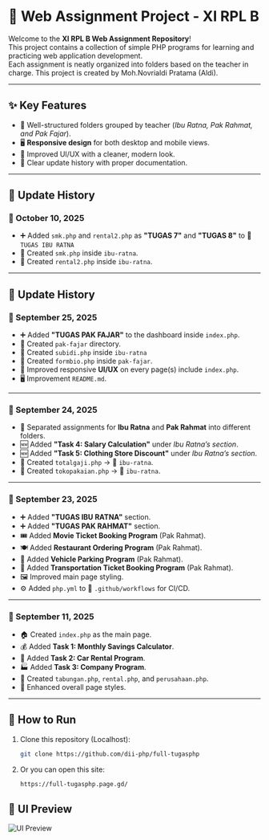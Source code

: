 # 📘 Web Assignment Project - XI RPL B

Welcome to the **XI RPL B Web Assignment Repository**!  
This project contains a collection of simple PHP programs for learning and practicing web application development.  
Each assignment is neatly organized into folders based on the teacher in charge. This project is created by Moh.Novrialdi Pratama (Aldi).

---

## ✨ Key Features
- 📂 Well-structured folders grouped by teacher (*Ibu Ratna, Pak Rahmat, and Pak Fajar*).
- 🖥️ **Responsive design** for both desktop and mobile views.
- 🎨 Improved UI/UX with a cleaner, modern look.
- 🔄 Clear update history with proper documentation.

---
## 📅 Update History

### 🔹 October 10, 2025
- ➕ Added `smk.php` and `rental2.php` as **"TUGAS 7"** and **"TUGAS 8"** to 📁 `TUGAS IBU RATNA` 
- 📝 Created `smk.php` inside `ibu-ratna`.
- 📝 Created `rental2.php` inside `ibu-ratna`.  
---

## 📅 Update History

### 🔹 September 25, 2025
- ➕ Added **"TUGAS PAK FAJAR"** to the dashboard inside `index.php`.  
- 📁 Created `pak-fajar` directory.
- 📝 Created `subidi.php` inside `ibu-ratna`
- 📝 Created `formbio.php` inside `pak-fajar`.  
- 🎨 Improved responsive **UI/UX** on every page(s) include `index.php`.
- 🖥️ Improvement `README.md`.

---

### 🔹 September 24, 2025
- 📂 Separated assignments for **Ibu Ratna** and **Pak Rahmat** into different folders.  
- 🆕 Added **"Task 4: Salary Calculation"** under *Ibu Ratna’s section*.  
- 🆕 Added **"Task 5: Clothing Store Discount"** under *Ibu Ratna’s section*.  
- 📝 Created `totalgaji.php` → 📁 `ibu-ratna`.  
- 📝 Created `tokopakaian.php` → 📁 `ibu-ratna`.  

---

### 🔹 September 23, 2025
- ➕ Added **"TUGAS IBU RATNA"** section.  
- ➕ Added **"TUGAS PAK RAHMAT"** section.  
- 🎟️ Added **Movie Ticket Booking Program** (Pak Rahmat).  
- 🍽️ Added **Restaurant Ordering Program** (Pak Rahmat).  
- 🚗 Added **Vehicle Parking Program** (Pak Rahmat).  
- 🚌 Added **Transportation Ticket Booking Program** (Pak Rahmat).  
- 🖼️ Improved main page styling.  
- ⚙️ Added `php.yml` to 📁 `.github/workflows` for CI/CD.  

---

### 🔹 September 11, 2025
- 🏠 Created `index.php` as the main page.  
- 💰 Added **Task 1: Monthly Savings Calculator**.  
- 🚙 Added **Task 2: Car Rental Program**.  
- 🏭 Added **Task 3: Company Program**.  
- 📝 Created `tabungan.php`, `rental.php`, and `perusahaan.php`.  
- 🎨 Enhanced overall page styles.  

---

## 🚀 How to Run
1. Clone this repository (Localhost):
   ```bash
   git clone https://github.com/dii-php/full-tugasphp
2. Or you can open this site:
   ```bash
   https://full-tugasphp.page.gd/

## 📸 UI Preview
![UI Preview](assets/preview.png)
